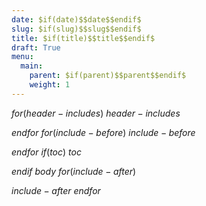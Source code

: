 ```yaml
---
date: $if(date)$$date$$endif$
slug: $if(slug)$$slug$$endif$
title: $if(title)$$title$$endif$
draft: True
menu:
  main:
    parent: $if(parent)$$parent$$endif$
    weight: 1
---
```

$for(header-includes)$
$header-includes$

$endfor$
$for(include-before)$
$include-before$

$endfor$
$if(toc)$
$toc$

$endif$
$body$
$for(include-after)$

$include-after$
$endfor$